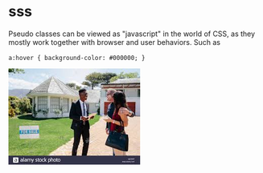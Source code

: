    # sss
   Pseudo classes can be viewed as "javascript" in the world of CSS, as they mostly work together with browser and user behaviors.
   Such as
   ```
   a:hover { background-color: #000000; }
   ```
![](https://github.com/Chris-Chi23/blog/blob/master/frontend/css/selector/images/download.jpg)

